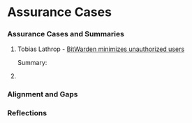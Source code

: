 # Assurance Cases

### Assurance Cases and Summaries

  1. Tobias Lathrop - [BitWarden minimizes unauthorized users](https://github.com/PatrickBN/CYBR8420_Team5/blob/main/Assurance%20Cases/BitWarden%20minimizes%20unauthorized%20users/BitWarden%20minimizes%20unauthorized%20users%20Readme.md)

     Summary:        
  3. 

### Alignment and Gaps

### Reflections
